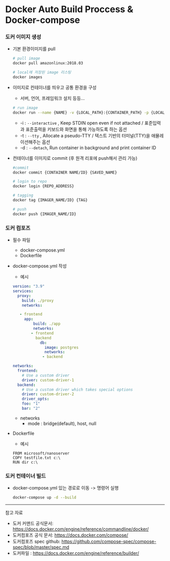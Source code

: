 # Docker Auto Build Proccess & Docker-compose

### 도커 이미지 생성

* 기본 환경이미지를 pull

  ```sh
  # pull image
  docker pull amazonlinux:2018.03
  
  # local에 저장된 image 리스팅
  docker images
  ```

* 이미지로 컨테이너를 띄우고 공통 환경을 구성

  * 서버, 언어, 프레임워크 설치 등등...

  ```sh
  # run image
  docker run --name {NAME} -v {LOCAL_PATH}:{CONTAINER_PATH} -p {LOCAL_PORT}:{CONTAINER_PORT} -itd {IMAGE NAME/ID} {COMMAND}
  ```

  * -i : `--interactive` , Keep STDIN open even if not attached / 표준입력과 표준출력을 키보드와 화면을 통해 가능하도록 하는 옵션
  * -t : `--tty` , Allocate a pseudo-TTY / 텍스트 기반의 터미널(TTY)을 애뮬레이션해주는 옵션
  * -d : `--detach`, Run container in background and print container ID

* 컨테이너를 이미지로 commit (후 원격 리포에 push해서 관리 가능)

  ```sh
  #commit
  docker commit {CONTAINER NAME/ID} {SAVED_NAME}
  
  # login to repo
  docker login {REPO_ADDRESS}
  
  # tagging
  docker tag {IMAGER_NAME/ID} {TAG}
  
  # push
  docker push {IMAGER_NAME/ID}
  ```

### 도커 컴포즈

* 필수 파일

  * docker-compose.yml
  * Dockerfile

* docker-compose.yml 작성

  * 예시

  ```yaml
  version: "3.9"
  services:
    proxy:
      build: ./proxy
      networks:
  
     - frontend
       app:
           build: ./app
           networks:
          - frontend
            backend
              db:
                image: postgres
                networks:
               - backend
  
  networks:
    frontend:
      # Use a custom driver
      driver: custom-driver-1
    backend:
      # Use a custom driver which takes special options
      driver: custom-driver-2
      driver_opts:
      foo: "1"
      bar: "2"
  
  
  ```
  
    * networks
      * mode : bridge(default), host, null
  
* Dockerfile

  * 예시

  ```
  FROM microsoft/nanoserver
  COPY testfile.txt c:\
  RUN dir c:\
  ```
### 도커 컨테이너 빌드

* docker-compose.yml 있는 경로로 이동 -> 명령어 실행

  ```sh
  docker-compose up -d --build
  ```



---

참고 자료

* 도커 커맨드 공식문서: https://docs.docker.com/engine/reference/commandline/docker/
* 도커컴포즈 공식 문서: https://docs.docker.com/compose/
* 도커컴포즈 spec github: https://github.com/compose-spec/compose-spec/blob/master/spec.md
* 도커파일 : https://docs.docker.com/engine/reference/builder/

